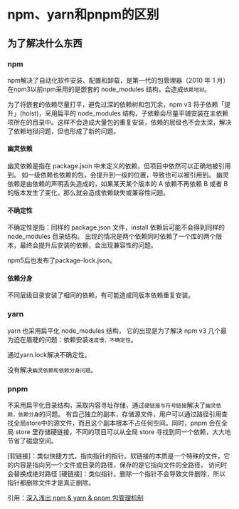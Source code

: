 # npm、yarn和pnpm的区别

## 为了解决什么东西
### npm
npm解决了自动化软件安装、配置和卸载，是第一代的包管理器（2010 年 1 月）
在npm3以前npm采用的是嵌套的 node_modules 结构，会造成`依赖地狱`。

为了将嵌套的依赖尽量打平，避免过深的依赖树和包冗余，npm v3 将子依赖「提升」(hoist)，采用扁平的 node_modules 结构，子依赖会尽量平铺安装在主依赖项所在的目录中。这样不会造成大量包的重复安装，依赖的层级也不会太深，解决了依赖地狱问题，但也形成了新的问题。

#### 幽灵依赖
幽灵依赖是指在 package.json 中未定义的依赖，但项目中依然可以正确地被引用到。
如一级依赖也依赖的包，会提升到一级的位置，导致也可以被引用到。
幽灵依赖是由依赖的声明丢失造成的，如果某天某个版本的 A 依赖不再依赖 B 或者 B 的版本发生了变化，那么就会造成依赖缺失或兼容性问题。

#### 不确定性
不确定性是指：同样的 package.json 文件，install 依赖后可能不会得到同样的 node_modules 目录结构。
出现的情况是两个依赖同时依赖了一个库的两个版本，最终会提升后安装的依赖，会出现兼容性的问题。

npm5后也发布了package-lock.json。

#### 依赖分身
不同层级目录安装了相同的依赖，有可能造成同版本依赖重复安装。

### yarn
yarn 也采用扁平化 node_modules 结构，
它的出现是为了解决 npm v3 几个最为迫在眉睫的问题：依赖安装`速度慢，不确定性`。

通过yarn.lock解决不确定性。

没有解决`幽灵依赖和依赖分身问题`。

### pnpm 
不采用扁平化目录结构，采取内容寻址存储，通过`硬链接与符号链接`解决了`幽灵依赖，依赖分身`的问题。
有自己独立的副本，存储源文件，用户可以通过路径引用查找全局store中的源文件，而且这个副本根本不占任何空间。同时，pnpm 会在全局 store 里存储硬链接，不同的项目可以从全局 store 寻找到同一个依赖，大大地节省了磁盘空间。

[软链接]：类似快捷方式，指向指针的指针。软链接的本质是一个特殊的文件，它的内容是指向另一个文件或目录的路径，保存的是它指向文件的全路径， 访问时会替换成绝对路径
[硬链接]：类似指针。删除一个指针不会导致文件删除，所以指针都删除文件才是真正删除。


引用：[深入浅出 npm & yarn & pnpm 包管理机制](https://zhuanlan.zhihu.com/p/526257537)